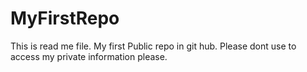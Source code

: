 # MyFirstRepo

This is read me file.
My first Public repo in git hub.
Please dont use to access my private information please.
